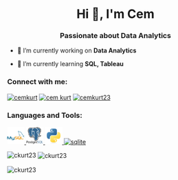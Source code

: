 <h1 align="center">Hi 👋, I'm Cem</h1>
<h3 align="center">Passionate about Data Analytics</h3>

- 🔭 I’m currently working on **Data Analytics**

- 🌱 I’m currently learning **SQL, Tableau**

<h3 align="left">Connect with me:</h3>
<p align="left">
<a href="https://linkedin.com/in/cemkurt" target="blank"><img align="center" src="https://raw.githubusercontent.com/rahuldkjain/github-profile-readme-generator/master/src/images/icons/Social/linked-in-alt.svg" alt="cemkurt" height="30" width="40" /></a>
<a href="https://www.kaggle.com/cemkurt" target="blank"><img align="center" src="https://raw.githubusercontent.com/rahuldkjain/github-profile-readme-generator/master/src/images/icons/Social/kaggle.svg" alt="cem kurt" height="30" width="40" /></a>
<a href="https://www.hackerrank.com/cemkurt23" target="blank"><img align="center" src="https://raw.githubusercontent.com/rahuldkjain/github-profile-readme-generator/master/src/images/icons/Social/hackerrank.svg" alt="cemkurt23" height="30" width="40" /></a>
</p>

<h3 align="left">Languages and Tools:</h3>
<p align="left"> <a href="https://www.mysql.com/" target="_blank" rel="noreferrer"> <img src="https://raw.githubusercontent.com/devicons/devicon/master/icons/mysql/mysql-original-wordmark.svg" alt="mysql" width="40" height="40"/> </a> <a href="https://www.postgresql.org" target="_blank" rel="noreferrer"> <img src="https://raw.githubusercontent.com/devicons/devicon/master/icons/postgresql/postgresql-original-wordmark.svg" alt="postgresql" width="40" height="40"/> </a> <a href="https://www.python.org" target="_blank" rel="noreferrer"> <img src="https://raw.githubusercontent.com/devicons/devicon/master/icons/python/python-original.svg" alt="python" width="40" height="40"/> </a> <a href="https://www.sqlite.org/" target="_blank" rel="noreferrer"> <img src="https://www.vectorlogo.zone/logos/sqlite/sqlite-icon.svg" alt="sqlite" width="40" height="40"/> </a> </p>


<p><img align="left" src="https://github-readme-stats.vercel.app/api/top-langs?username=ckurt23&show_icons=true&locale=en&layout=compact" alt="ckurt23" /></p>

<p>&nbsp;<img align="center" src="https://github-readme-stats.vercel.app/api?username=ckurt23&show_icons=true&locale=en" alt="ckurt23" /></p>

<p><img align="center" src="https://github-readme-streak-stats.herokuapp.com/?user=ckurt23&" alt="ckurt23" /></p>

